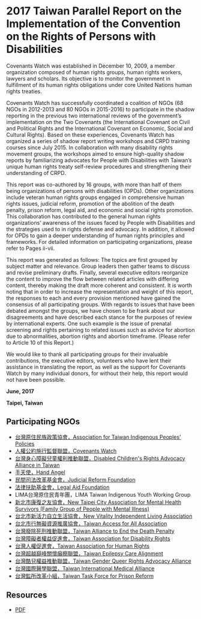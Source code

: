 # 2017 Taiwan Parallel Report on the Implementation of the Convention on the Rights of Persons with Disabilities

Covenants Watch was established in December 10, 2009, a member organization composed of human rights groups, human rights workers, lawyers and scholars. Its objective is to monitor the government in fulfillment of its human rights obligations under core United Nations human rights treaties.

Covenants Watch has successfully coordinated a coalition of NGOs (68 NGOs in 2012-2013 and 80 NGOs in 2015-2016) to participate in the shadow reporting in the previous two international reviews of the government’s implementation on the Two Covenants (the International Covenant on Civil and Political Rights and the International Covenant on Economic, Social and Cultural Rights). Based on these experiences, Covenants Watch has organized a series of shadow report writing workshops and CRPD training courses since July 2015. In collaboration with many disability rights movement groups, the workshops aimed to ensure high-quality shadow reports by familiarizing advocates for People with Disabilities with Taiwan’s unique human rights treaty self-review procedures and strengthening their understanding of CRPD.

This report was co-authored by 16 groups, with more than half of them being organizations of persons with disabilities (OPDs). Other organizations include veteran human rights groups engaged in comprehensive human rights issues, judicial reform, promotion of the abolition of the death penalty, prison reform, legal aid, and economic and social rights promotion. This collaboration has contributed to the general human rights organizations’ awareness of the issues faced by People with Disabilities and the strategies used to in rights defense and advocacy. In addition, it allowed for OPDs to gain a deeper understanding of human rights principles and frameworks. For detailed information on participating organizations, please refer to Pages ii-vii.

This report was generated as follows: The topics are first grouped by subject matter and relevance. Group leaders then gather teams to discuss and revise preliminary drafts. Finally, several executive editors reorganize the content to improve the flow between related articles with differing content, thereby making the draft more coherent and consistent. It is worth noting that in order to increase the representation and weight of this report, the responses to each and every provision mentioned have gained the consensus of all participating groups. With regards to issues that have been debated amongst the groups, we have chosen to be frank about our disagreements and have described each stance for the purposes of review by international experts.  One such example is the issue of prenatal screening and rights pertaining to related issues such as advice for abortion due to abnormalities, abortion rights and abortion timeframe. (Please refer to Article 10 of this Report.)

We would like to thank all participating groups for their invaluable contributions, the executive editors, volunteers who have lent their assistance in translating the report, as well as the support for Covenants Watch by many individual donors, for without their help, this report would not have been possible.

**June, 2017**

**Taipei, Taiwan**

## Participating NGOs

- [台灣原住民族政策協會，Association for Taiwan Indigenous Peoples' Policies](http://atipp.blogspot.tw/)
- [人權公約施行監督聯盟，Covenants Watch](http://covenantswatch.org.tw/)
- [台灣身心障礙兒童權利推動聯盟，Disabled Children's Rights Advocacy Alliance in Taiwan](https://www.facebook.com/dcraat.tw/)
- [手天使，Hand Angel](https://www.handjobtw.org/)
- [民間司法改革基金會，Judicial Reform Foundation](https://www.jrf.org.tw)
- [法律扶助基金會，Legal Aid Foundation](http://www.laf.org.tw/)
- LIMA台灣原住民青年團，LIMA Taiwan Indigenous Youth Working Group
- [新北市康復之友協會，New Taipei City Association for Mental Health Survivors (Family Group of People with Mental Illness)](http://www.ntcami.org.tw/ap/index.aspx)
- [台北市新活力自立生活協會，New Vitality Independent Living Association](http://www.ciltp.artcom.tw/ap/index.aspx)
- [台北市行無礙資源推廣協會，Taiwan Access for All Association](http://www.sunable.net/)
- [台灣廢除死刑推動聯盟，Taiwan Alliance to End the Death Penalty](http://www.taedp.org.tw/)
- [台灣障礙者權益促進會，Taiwan Association for Disability Rights](http://www.tadr.org.tw/)
- [台灣人權促進會，Taiwan Association for Human Rights](https://www.tahr.org.tw/)
- [台灣超越巔峰關懷癲癇聯盟，Taiwan Epilepsy Care Alignment](http://epilepsytw.weebly.com/)
- [台灣酷兒權益推動聯盟，Taiwan Gender Queer Rights Advocacy Alliance](http://tgqraa.org/)
- [台灣國際醫學聯盟，Taiwan International Medical Alliance](http://library.taiwanschoolnet.org/diplomacy2006/mdmd/index.htm)
- [台灣監所改革小組，Taiwan Task Force for Prison Reform](http://prisonreform2012.blogspot.tw/)

## Resources

* [PDF](pdf/CRPD_Parallel-Report_CW_072017.pdf)

